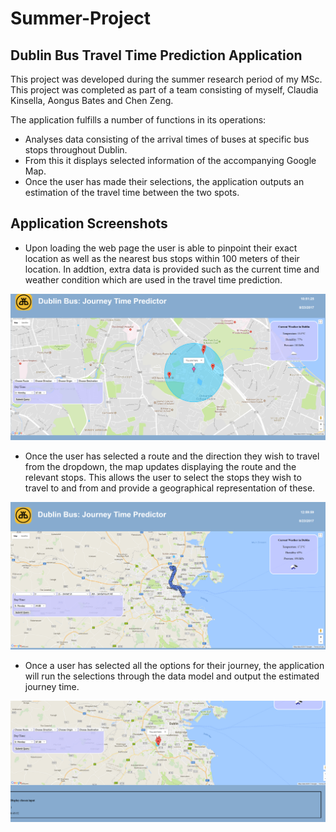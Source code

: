 # Summer-Project
## Dublin Bus Travel Time Prediction Application

This project was developed during the summer research period of my MSc. This project was completed as part of a team consisting of myself, Claudia Kinsella, Aongus Bates and Chen Zeng. 

The application fulfills a number of functions in its operations:
- Analyses data consisting of the arrival times of buses at specific bus stops throughout Dublin.
- From this it displays selected information of the accompanying Google Map.
- Once the user has made their selections, the application outputs an estimation of the travel time between the two spots.

## Application Screenshots
- Upon loading the web page the user is able to pinpoint their exact location as well as the nearest bus stops within 100 meters of their location. In addtion, extra data is provided such as the current time and weather condition which are used in the travel time prediction.

<img src ="./Dublin Bus Stops in vicinity.PNG">

- Once the user has selected a route and the direction they wish to travel from the dropdown, the map updates displaying the route and the relevant stops. This allows the user to select the stops they wish to travel to and from and provide a geographical representation of these.

<img src ="./Display of selected route.PNG">

- Once a user has selected all the options for their journey, the application will run the selections through the data model and output the estimated journey time.

<img src ="./Output of predicted travel time based on selections.PNG">
